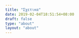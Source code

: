 ```yaml
---
title: "Σχετικα"
date: 2019-02-04T18:51:54+08:00
draft: false
type: "about"
layout: "about"
---
```

